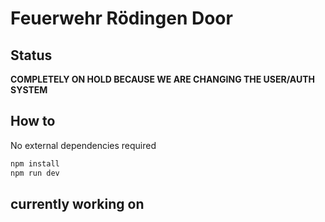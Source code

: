 # Feuerwehr Rödingen Door

## Status

**COMPLETELY ON HOLD BECAUSE WE ARE CHANGING THE USER/AUTH SYSTEM**

## How to

No external dependencies required

```bash
npm install
npm run dev
```

## currently working on
